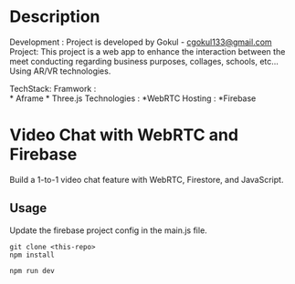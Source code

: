 # Description
Development : Project is developed by Gokul - cgokul133@gmail.com
Project: This project is a web app to enhance the interaction between the meet conducting regarding business purposes, collages, schools, etc... Using AR/VR technologies.

TechStack:
       Framwork :  
              * Aframe
              * Three.js
       Technologies :
              *WebRTC
        Hosting :
               *Firebase


# Video Chat with WebRTC and Firebase

Build a 1-to-1 video chat feature with WebRTC, Firestore, and JavaScript. 

## Usage

Update the firebase project config in the main.js file.

```
git clone <this-repo>
npm install

npm run dev

```
